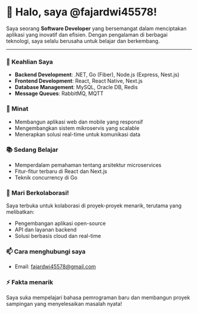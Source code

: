 # 👋 Halo, saya @fajardwi45578!

Saya seorang **Software Developer** yang bersemangat dalam menciptakan aplikasi yang inovatif dan efisien. Dengan pengalaman di berbagai teknologi, saya selalu berusaha untuk belajar dan berkembang.

---

### 🌟 Keahlian Saya
- **Backend Development**: .NET, Go (Fiber), Node.js (Express, Nest.js)
- **Frontend Development**: React, React Native, Next.js
- **Database Management**: MySQL, Oracle DB, Redis
- **Message Queues**: RabbitMQ, MQTT

### 🚀 Minat
- Membangun aplikasi web dan mobile yang responsif
- Mengembangkan sistem mikroservis yang scalable
- Menerapkan solusi real-time untuk komunikasi data

### 📚 Sedang Belajar
- Memperdalam pemahaman tentang arsitektur microservices
- Fitur-fitur terbaru di React dan Next.js
- Teknik concurrency di Go

### 🤝 Mari Berkolaborasi!
Saya terbuka untuk kolaborasi di proyek-proyek menarik, terutama yang melibatkan:
- Pengembangan aplikasi open-source
- API dan layanan backend
- Solusi berbasis cloud dan real-time

### 📫 Cara menghubungi saya
- Email: fajardwi45578@gmail.com

### ⚡ Fakta menarik
Saya suka mempelajari bahasa pemrograman baru dan membangun proyek sampingan yang menyelesaikan masalah nyata!


